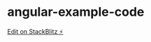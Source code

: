 # angular-example-code

[Edit on StackBlitz ⚡️](https://stackblitz.com/edit/stackblitz-starters-mfuepe) 